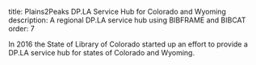 title: Plains2Peaks DP.LA Service Hub for Colorado and Wyoming
description: A regional DP.LA service hub using BIBFRAME and BIBCAT
order: 7

In 2016 the State of Library of Colorado started up an effort to 
provide a DP.LA service hub for states of Colorado and Wyoming.
